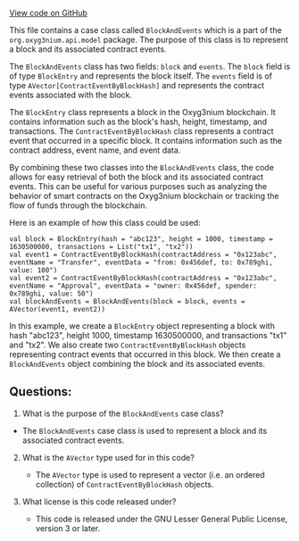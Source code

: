 [View code on GitHub](https://github.com/oxyg3nium/oxyg3nium/api/src/main/scala/org/oxyg3nium/api/model/BlockAndEvents.scala)

This file contains a case class called `BlockAndEvents` which is a part of the `org.oxyg3nium.api.model` package. The purpose of this class is to represent a block and its associated contract events. 

The `BlockAndEvents` class has two fields: `block` and `events`. The `block` field is of type `BlockEntry` and represents the block itself. The `events` field is of type `AVector[ContractEventByBlockHash]` and represents the contract events associated with the block. 

The `BlockEntry` class represents a block in the Oxyg3nium blockchain. It contains information such as the block's hash, height, timestamp, and transactions. The `ContractEventByBlockHash` class represents a contract event that occurred in a specific block. It contains information such as the contract address, event name, and event data. 

By combining these two classes into the `BlockAndEvents` class, the code allows for easy retrieval of both the block and its associated contract events. This can be useful for various purposes such as analyzing the behavior of smart contracts on the Oxyg3nium blockchain or tracking the flow of funds through the blockchain. 

Here is an example of how this class could be used:

```
val block = BlockEntry(hash = "abc123", height = 1000, timestamp = 1630500000, transactions = List("tx1", "tx2"))
val event1 = ContractEventByBlockHash(contractAddress = "0x123abc", eventName = "Transfer", eventData = "from: 0x456def, to: 0x789ghi, value: 100")
val event2 = ContractEventByBlockHash(contractAddress = "0x123abc", eventName = "Approval", eventData = "owner: 0x456def, spender: 0x789ghi, value: 50")
val blockAndEvents = BlockAndEvents(block = block, events = AVector(event1, event2))
```

In this example, we create a `BlockEntry` object representing a block with hash "abc123", height 1000, timestamp 1630500000, and transactions "tx1" and "tx2". We also create two `ContractEventByBlockHash` objects representing contract events that occurred in this block. We then create a `BlockAndEvents` object combining the block and its associated events.
## Questions: 
 1. What is the purpose of the `BlockAndEvents` case class?
   - The `BlockAndEvents` case class is used to represent a block and its associated contract events.

2. What is the `AVector` type used for in this code?
   - The `AVector` type is used to represent a vector (i.e. an ordered collection) of `ContractEventByBlockHash` objects.

3. What license is this code released under?
   - This code is released under the GNU Lesser General Public License, version 3 or later.